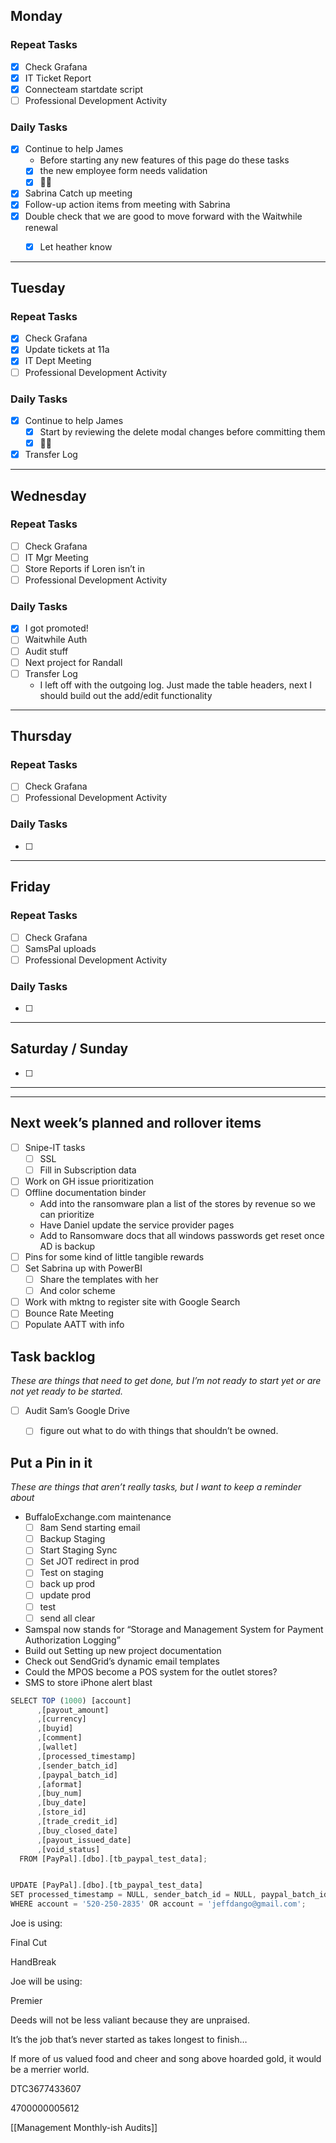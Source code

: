 
## Monday

### Repeat Tasks
- [x] Check Grafana
- [x] IT Ticket Report
- [x] Connecteam startdate script
- [ ] Professional Development Activity
### Daily Tasks
- [x] Continue to help James
	- Before starting any new features of this page do these tasks
	- [x] the new employee form needs validation
	- [x] 🧑‍💻
- [x] Sabrina Catch up meeting
- [x] Follow-up action items from meeting with Sabrina
- [x] Double check that we are good to move forward with the Waitwhile renewal
	- [x] Let heather know

  
---
## Tuesday

### Repeat Tasks
- [x] Check Grafana
- [x] Update tickets at 11a
- [x] IT Dept Meeting
- [ ] Professional Development Activity
### Daily Tasks
- [x] Continue to help James
	- [x] Start by reviewing the delete modal changes before committing them
	- [x] 🧑‍💻
- [x] Transfer Log
---
## Wednesday

### Repeat Tasks
- [ ] Check Grafana
- [ ] IT Mgr Meeting
- [ ] Store Reports if Loren isn’t in
- [ ] Professional Development Activity
### Daily Tasks
- [x] I got promoted!
- [ ] Waitwhile Auth
- [ ] Audit stuff
- [ ] Next project for Randall
- [ ] Transfer Log
	- I left off with the outgoing log. Just made the table headers, next I should build out the add/edit functionality


---
## Thursday

### Repeat Tasks
- [ ] Check Grafana
- [ ] Professional Development Activity
### Daily Tasks
- [ ] 

---
## Friday

### Repeat Tasks
- [ ] Check Grafana
- [ ] SamsPal uploads
- [ ] Professional Development Activity
### Daily Tasks
- [ ] 
  
---
## Saturday / Sunday
- [ ] 
  
---
---
## Next week’s planned and rollover items

- [ ] Snipe-IT tasks
	- [ ] SSL
	- [ ] Fill in Subscription data
- [ ] Work on GH issue prioritization
- [ ] Offline documentation binder
	- Add into the ransomware plan a list of the stores by revenue so we can prioritize
	- Have Daniel update the service provider pages
	- Add to Ransomware docs that all windows passwords get reset once AD is backup
- [ ] Pins for some kind of little tangible rewards
- [ ] Set Sabrina up with PowerBI
    - [ ] Share the templates with her
    - [ ] And color scheme
- [ ] Work with mktng to register site with Google Search
- [ ] Bounce Rate Meeting
- [ ] Populate AATT with info

## Task backlog

_These are things that need to get done, but I’m not ready to start yet or are not yet ready to be started._

- [ ] Audit Sam’s Google Drive
    - [ ] figure out what to do with things that shouldn’t be owned.

  

## Put a Pin in it

_These are things that aren’t really tasks, but I want to keep a reminder about_

- BuffaloExchange.com maintenance
    - [ ] 8am Send starting email
    - [ ] Backup Staging
    - [ ] Start Staging Sync
    - [ ] Set JOT redirect in prod
    - [ ] Test on staging
    - [ ] back up prod
    - [ ] update prod
    - [ ] test
    - [ ] send all clear

- Samspal now stands for “Storage and Management System for Payment Authorization Logging”
- Build out Setting up new project documentation
- Check out SendGrid’s dynamic email templates
- Could the MPOS become a POS system for the outlet stores?
- SMS to store iPhone alert blast

  

  

```JavaScript
SELECT TOP (1000) [account]
      ,[payout_amount]
      ,[currency]
      ,[buyid]
      ,[comment]
      ,[wallet]
      ,[processed_timestamp]
      ,[sender_batch_id]
      ,[paypal_batch_id]
      ,[aformat]
      ,[buy_num]
      ,[buy_date]
      ,[store_id]
      ,[trade_credit_id]
      ,[buy_closed_date]
      ,[payout_issued_date]
      ,[void_status]
  FROM [PayPal].[dbo].[tb_paypal_test_data];


UPDATE [PayPal].[dbo].[tb_paypal_test_data]
SET processed_timestamp = NULL, sender_batch_id = NULL, paypal_batch_id = NULL
WHERE account = '520-250-2835' OR account = 'jeffdango@gmail.com';
```

Joe is using:

Final Cut

HandBreak

Joe will be using:

Premier

  

  

  

  

Deeds will not be less valiant because they are unpraised.

It’s the job that’s never started as takes longest to finish…

If more of us valued food and cheer and song above hoarded gold, it would be a merrier world.

  

  

DTC3677433607

4700000005612

  

[[Management Monthly-ish Audits]]